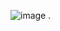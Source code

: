 ![image](https://github.com/Prathimadshetty/June20/assets/50361386/9c9589cc-0fe1-4538-9c7c-1d13a1b1b789)
.

